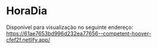 # HoraDia

Disponivel para visualização no seguinte endereço: https://61ae7653bd996d232ea77656--competent-hoover-cfef2f.netlify.app/
